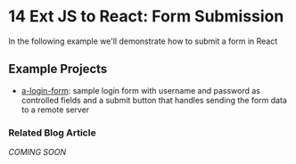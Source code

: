 # 14 Ext JS to React: Form Submission

In the following example we'll demonstrate how to submit a form in React

## Example Projects

 - [a-login-form](./a-login-form): sample login form with username and password as controlled fields and a submit button that handles sending the form data to a remote server

### Related Blog Article

*COMING SOON*

